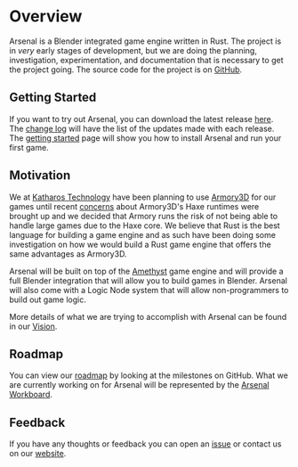 # Overview

Arsenal is a Blender integrated game engine written in Rust. The project is in *very* early stages of development, but we are doing the planning, investigation, experimentation, and documentation that is necessary to get the project going. The source code for the project is on [GitHub][gh].

[gh]: https://github.com/katharostech/arsenal

## Getting Started

If you want to try out Arsenal, you can download the latest release [here][releases]. The [change log][changelog] will have the list of the updates made with each release. The [getting started](./getting-started.md) page will show you how to install Arsenal and run your first game.

[releases]: https://github.com/katharostech/arsenal/releases
[changelog]: https://github.com/katharostech/arsenal/blob/master/CHANGELOG.md

## Motivation

We at [Katharos Technology][kt] have been planning to use [Armory3D][arm] for our games until recent [concerns] about Armory3D's Haxe runtimes were brought up and we decided that Armory runs the risk of not being able to handle large games due to the Haxe core. We believe that Rust is the best language for building a game engine and as such have been doing some investigation on how we would build a Rust game engine that offers the same advantages as Armory3D.

Arsenal will be built on top of the [Amethyst][amethyst] game engine and will provide a full Blender integration that will allow you to build games in Blender. Arsenal will also come with a Logic Node system that will allow non-programmers to build out game logic.

More details of what we are trying to accomplish with Arsenal can be found in our [Vision](./vision.md).

[kt]: https://katharostech.com
[arm]: https://armory3d.org/
[concerns]: http://forums.armory3d.org/t/armor3d-capability-questions/3118/8?u=zicklag
[amethyst]: https://amethyst.rs

## Roadmap

You can view our [roadmap] by looking at the milestones on GitHub. What we are currently working on for Arsenal will be represented by the [Arsenal Workboard][workboard].

[roadmap]: https://github.com/katharostech/arsenal/milestones?direction=asc&sort=title&state=open
[workboard]: https://github.com/katharostech/arsenal/projects/1

## Feedback

If you have any thoughts or feedback you can open an [issue] or contact us on our [website][contact].

[issue]: https://github.com/katharostech/arsenal/issues/new
[contact]: https://katharostech.com/contact
